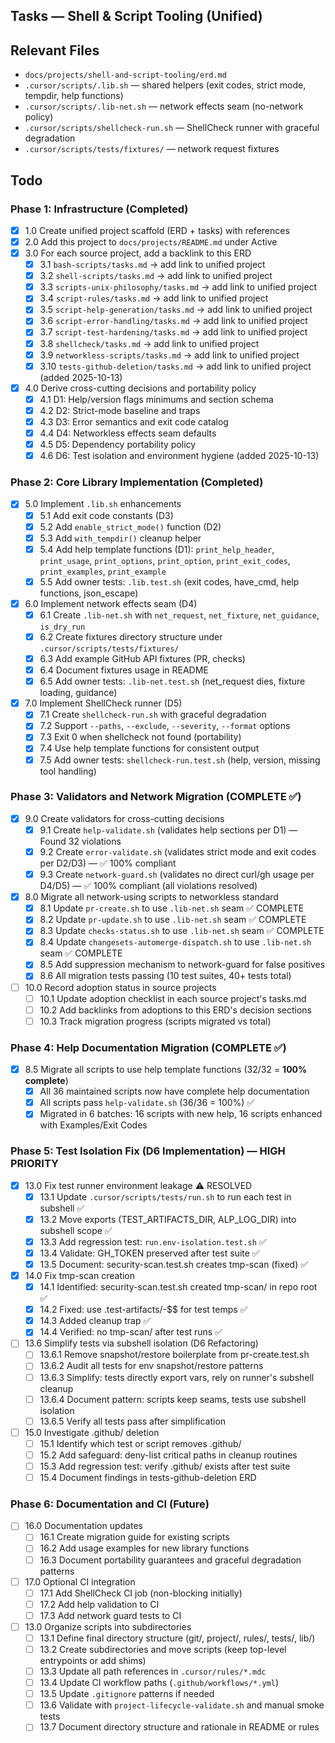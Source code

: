 ## Tasks — Shell & Script Tooling (Unified)

## Relevant Files

- `docs/projects/shell-and-script-tooling/erd.md`
- `.cursor/scripts/.lib.sh` — shared helpers (exit codes, strict mode, tempdir, help functions)
- `.cursor/scripts/.lib-net.sh` — network effects seam (no-network policy)
- `.cursor/scripts/shellcheck-run.sh` — ShellCheck runner with graceful degradation
- `.cursor/scripts/tests/fixtures/` — network request fixtures

## Todo

### Phase 1: Infrastructure (Completed)

- [x] 1.0 Create unified project scaffold (ERD + tasks) with references
- [x] 2.0 Add this project to `docs/projects/README.md` under Active
- [x] 3.0 For each source project, add a backlink to this ERD
  - [x] 3.1 `bash-scripts/tasks.md` → add link to unified project
  - [x] 3.2 `shell-scripts/tasks.md` → add link to unified project
  - [x] 3.3 `scripts-unix-philosophy/tasks.md` → add link to unified project
  - [x] 3.4 `script-rules/tasks.md` → add link to unified project
  - [x] 3.5 `script-help-generation/tasks.md` → add link to unified project
  - [x] 3.6 `script-error-handling/tasks.md` → add link to unified project
  - [x] 3.7 `script-test-hardening/tasks.md` → add link to unified project
  - [x] 3.8 `shellcheck/tasks.md` → add link to unified project
  - [x] 3.9 `networkless-scripts/tasks.md` → add link to unified project
  - [x] 3.10 `tests-github-deletion/tasks.md` → add link to unified project (added 2025-10-13)
- [x] 4.0 Derive cross-cutting decisions and portability policy
  - [x] 4.1 D1: Help/version flags minimums and section schema
  - [x] 4.2 D2: Strict-mode baseline and traps
  - [x] 4.3 D3: Error semantics and exit code catalog
  - [x] 4.4 D4: Networkless effects seam defaults
  - [x] 4.5 D5: Dependency portability policy
  - [x] 4.6 D6: Test isolation and environment hygiene (added 2025-10-13)

### Phase 2: Core Library Implementation (Completed)

- [x] 5.0 Implement `.lib.sh` enhancements
  - [x] 5.1 Add exit code constants (D3)
  - [x] 5.2 Add `enable_strict_mode()` function (D2)
  - [x] 5.3 Add `with_tempdir()` cleanup helper
  - [x] 5.4 Add help template functions (D1): `print_help_header`, `print_usage`, `print_options`, `print_option`, `print_exit_codes`, `print_examples`, `print_example`
  - [x] 5.5 Add owner tests: `.lib.test.sh` (exit codes, have_cmd, help functions, json_escape)
- [x] 6.0 Implement network effects seam (D4)
  - [x] 6.1 Create `.lib-net.sh` with `net_request`, `net_fixture`, `net_guidance`, `is_dry_run`
  - [x] 6.2 Create fixtures directory structure under `.cursor/scripts/tests/fixtures/`
  - [x] 6.3 Add example GitHub API fixtures (PR, checks)
  - [x] 6.4 Document fixtures usage in README
  - [x] 6.5 Add owner tests: `.lib-net.test.sh` (net_request dies, fixture loading, guidance)
- [x] 7.0 Implement ShellCheck runner (D5)
  - [x] 7.1 Create `shellcheck-run.sh` with graceful degradation
  - [x] 7.2 Support `--paths`, `--exclude`, `--severity`, `--format` options
  - [x] 7.3 Exit 0 when shellcheck not found (portability)
  - [x] 7.4 Use help template functions for consistent output
  - [x] 7.5 Add owner tests: `shellcheck-run.test.sh` (help, version, missing tool handling)

### Phase 3: Validators and Network Migration (COMPLETE ✅)

- [x] 9.0 Create validators for cross-cutting decisions
  - [x] 9.1 Create `help-validate.sh` (validates help sections per D1) — Found 32 violations
  - [x] 9.2 Create `error-validate.sh` (validates strict mode and exit codes per D2/D3) — ✅ 100% compliant
  - [x] 9.3 Create `network-guard.sh` (validates no direct curl/gh usage per D4/D5) — ✅ 100% compliant (all violations resolved)
- [x] 8.0 Migrate all network-using scripts to networkless standard
  - [x] 8.1 Update `pr-create.sh` to use `.lib-net.sh` seam ✅ COMPLETE
  - [x] 8.2 Update `pr-update.sh` to use `.lib-net.sh` seam ✅ COMPLETE
  - [x] 8.3 Update `checks-status.sh` to use `.lib-net.sh` seam ✅ COMPLETE
  - [x] 8.4 Update `changesets-automerge-dispatch.sh` to use `.lib-net.sh` seam ✅ COMPLETE
  - [x] 8.5 Add suppression mechanism to network-guard for false positives
  - [x] 8.6 All migration tests passing (10 test suites, 40+ tests total)
- [ ] 10.0 Record adoption status in source projects
  - [ ] 10.1 Update adoption checklist in each source project's tasks.md
  - [ ] 10.2 Add backlinks from adoptions to this ERD's decision sections
  - [ ] 10.3 Track migration progress (scripts migrated vs total)

### Phase 4: Help Documentation Migration (COMPLETE ✅)

- [x] 8.5 Migrate all scripts to use help template functions (32/32 = **100% complete**)
  - [x] All 36 maintained scripts now have complete help documentation
  - [x] All scripts pass `help-validate.sh` (36/36 = 100%) ✅
  - [x] Migrated in 6 batches: 16 scripts with new help, 16 scripts enhanced with Examples/Exit Codes

### Phase 5: Test Isolation Fix (D6 Implementation) — HIGH PRIORITY

- [x] 13.0 Fix test runner environment leakage ⚠️ RESOLVED
  - [x] 13.1 Update `.cursor/scripts/tests/run.sh` to run each test in subshell ✅
  - [x] 13.2 Move exports (TEST_ARTIFACTS_DIR, ALP_LOG_DIR) into subshell scope ✅
  - [x] 13.3 Add regression test: `run.env-isolation.test.sh` ✅
  - [x] 13.4 Validate: GH_TOKEN preserved after test suite ✅
  - [x] 13.5 Document: security-scan.test.sh creates tmp-scan (fixed) ✅
- [x] 14.0 Fix tmp-scan creation
  - [x] 14.1 Identified: security-scan.test.sh created tmp-scan/ in repo root ✅
  - [x] 14.2 Fixed: use .test-artifacts/<name>-$$ for test temps ✅
  - [x] 14.3 Added cleanup trap ✅
  - [x] 14.4 Verified: no tmp-scan/ after test runs ✅
- [ ] 13.6 Simplify tests via subshell isolation (D6 Refactoring)
  - [ ] 13.6.1 Remove snapshot/restore boilerplate from pr-create.test.sh
  - [ ] 13.6.2 Audit all tests for env snapshot/restore patterns
  - [ ] 13.6.3 Simplify: tests directly export vars, rely on runner's subshell cleanup
  - [ ] 13.6.4 Document pattern: scripts keep seams, tests use subshell isolation
  - [ ] 13.6.5 Verify all tests pass after simplification
- [ ] 15.0 Investigate .github/ deletion
  - [ ] 15.1 Identify which test or script removes .github/
  - [ ] 15.2 Add safeguard: deny-list critical paths in cleanup routines
  - [ ] 15.3 Add regression test: verify .github/ exists after test suite
  - [ ] 15.4 Document findings in tests-github-deletion ERD

### Phase 6: Documentation and CI (Future)

- [ ] 16.0 Documentation updates
  - [ ] 16.1 Create migration guide for existing scripts
  - [ ] 16.2 Add usage examples for new library functions
  - [ ] 16.3 Document portability guarantees and graceful degradation patterns
- [ ] 17.0 Optional CI integration
  - [ ] 17.1 Add ShellCheck CI job (non-blocking initially)
  - [ ] 17.2 Add help validation to CI
  - [ ] 17.3 Add network guard tests to CI
- [ ] 13.0 Organize scripts into subdirectories
  - [ ] 13.1 Define final directory structure (git/, project/, rules/, tests/, lib/)
  - [ ] 13.2 Create subdirectories and move scripts (keep top-level entrypoints or add shims)
  - [ ] 13.3 Update all path references in `.cursor/rules/*.mdc`
  - [ ] 13.4 Update CI workflow paths (`.github/workflows/*.yml`)
  - [ ] 13.5 Update `.gitignore` patterns if needed
  - [ ] 13.6 Validate with `project-lifecycle-validate.sh` and manual smoke tests
  - [ ] 13.7 Document directory structure and rationale in README or rules
